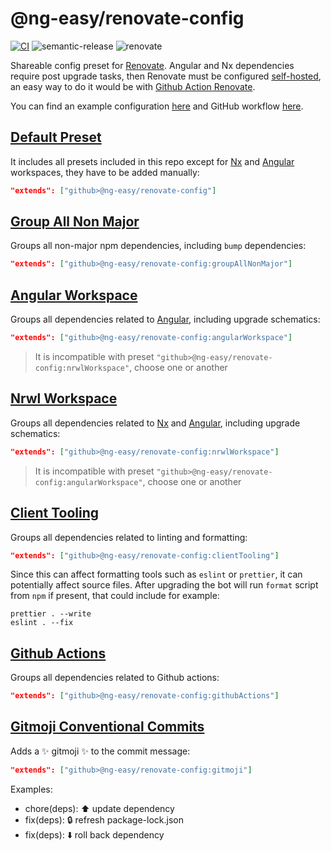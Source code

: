 # @ng-easy/renovate-config

[![CI](https://github.com/ng-easy/renovate-config/actions/workflows/ci.yml/badge.svg)](https://github.com/ng-easy/renovate-config/actions/workflows/ci.yml) ![semantic-release](https://img.shields.io/badge/%20%20%F0%9F%93%A6%F0%9F%9A%80-semantic--release-e10079.svg) ![renovate](https://img.shields.io/badge/maintaied%20with-renovate-blue?logo=renovatebot)

Shareable config preset for [Renovate](https://www.whitesourcesoftware.com/free-developer-tools/renovate). Angular and Nx dependencies require post upgrade tasks, then Renovate must be configured [self-hosted](https://docs.renovatebot.com/self-hosting/), an easy way to do it would be with [Github Action Renovate](https://github.com/renovatebot/github-action).

You can find an example configuration [here](https://github.com/ng-easy/renovate-config/blob/main/renovate.config.js) and GitHub workflow [here](https://github.com/ng-easy/renovate-config/blob/main/.github/workflows/renovate.yml).

## [Default Preset](https://github.com/ng-easy/renovate-config/blob/main/default.json)

It includes all presets included in this repo except for [Nx](https://nx.dev/) and [Angular](https://angular.io/) workspaces, they have to be added manually:

```json
"extends": ["github>@ng-easy/renovate-config"]
```

## [Group All Non Major](https://github.com/ng-easy/renovate-config/blob/main/groupAllNonMajor.json)

Groups all non-major npm dependencies, including `bump` dependencies:

```json
"extends": ["github>@ng-easy/renovate-config:groupAllNonMajor"]
```

## [Angular Workspace](https://github.com/ng-easy/renovate-config/blob/main/angularWorkspace.json)

Groups all dependencies related to [Angular](https://angular.io/), including upgrade schematics:

```json
"extends": ["github>@ng-easy/renovate-config:angularWorkspace"]
```

> It is incompatible with preset `"github>@ng-easy/renovate-config:nrwlWorkspace"`, choose one or another

## [Nrwl Workspace](https://github.com/ng-easy/renovate-config/blob/main/nrwlWorkspace.json)

Groups all dependencies related to [Nx](https://nx.dev/) and [Angular](https://angular.io/), including upgrade schematics:

```json
"extends": ["github>@ng-easy/renovate-config:nrwlWorkspace"]
```

> It is incompatible with preset `"github>@ng-easy/renovate-config:angularWorkspace"`, choose one or another

## [Client Tooling](https://github.com/ng-easy/renovate-config/blob/main/clientTooling.json)

Groups all dependencies related to linting and formatting:

```json
"extends": ["github>@ng-easy/renovate-config:clientTooling"]
```

Since this can affect formatting tools such as `eslint` or `prettier`, it can potentially affect source files. After upgrading the bot will run `format` script from `npm` if present, that could include for example:

```shell
prettier . --write
eslint . --fix
```

## [Github Actions](https://github.com/ng-easy/renovate-config/blob/main/githubActions.json)

Groups all dependencies related to Github actions:

```json
"extends": ["github>@ng-easy/renovate-config:githubActions"]
```

## [Gitmoji Conventional Commits](https://github.com/ng-easy/renovate-config/blob/main/gitmoji.json)

Adds a :sparkles: gitmoji :sparkles: to the commit message:

```json
"extends": ["github>@ng-easy/renovate-config:gitmoji"]
```

Examples:

- chore(deps): :arrow_up: update dependency
- fix(deps): :lock: refresh package-lock.json
- fix(deps): :arrow_down: roll back dependency

